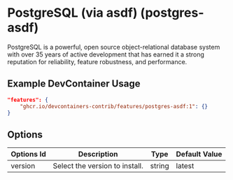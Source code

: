 
# PostgreSQL (via asdf) (postgres-asdf)

PostgreSQL is a powerful, open source object-relational database system with over 35 years of active development that has earned it a strong reputation for reliability, feature robustness, and performance.

## Example DevContainer Usage

```json
"features": {
    "ghcr.io/devcontainers-contrib/features/postgres-asdf:1": {}
}
```

## Options

| Options Id | Description | Type | Default Value |
|-----|-----|-----|-----|
| version | Select the version to install. | string | latest |


